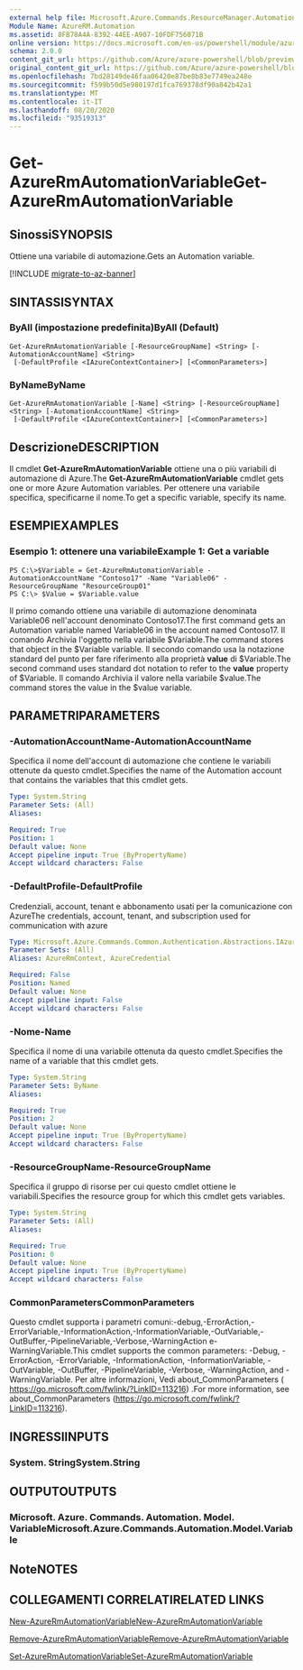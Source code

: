 ```yaml
---
external help file: Microsoft.Azure.Commands.ResourceManager.Automation.dll-Help.xml
Module Name: AzureRM.Automation
ms.assetid: 8FB78A4A-8392-44EE-A907-10FDF756071B
online version: https://docs.microsoft.com/en-us/powershell/module/azurerm.automation/get-azurermautomationvariable
schema: 2.0.0
content_git_url: https://github.com/Azure/azure-powershell/blob/preview/src/ResourceManager/Automation/Commands.Automation/help/Get-AzureRMAutomationVariable.md
original_content_git_url: https://github.com/Azure/azure-powershell/blob/preview/src/ResourceManager/Automation/Commands.Automation/help/Get-AzureRMAutomationVariable.md
ms.openlocfilehash: 7bd28149de46faa06420e87be8b83e7749ea248e
ms.sourcegitcommit: f599b50d5e980197d1fca769378df90a842b42a1
ms.translationtype: MT
ms.contentlocale: it-IT
ms.lasthandoff: 08/20/2020
ms.locfileid: "93519313"
---
```

# <span data-ttu-id="db92c-101">Get-AzureRmAutomationVariable</span><span class="sxs-lookup"><span data-stu-id="db92c-101">Get-AzureRmAutomationVariable</span></span>

## <span data-ttu-id="db92c-102">Sinossi</span><span class="sxs-lookup"><span data-stu-id="db92c-102">SYNOPSIS</span></span>
<span data-ttu-id="db92c-103">Ottiene una variabile di automazione.</span><span class="sxs-lookup"><span data-stu-id="db92c-103">Gets an Automation variable.</span></span>

[!INCLUDE [migrate-to-az-banner](../../includes/migrate-to-az-banner.md)]

## <span data-ttu-id="db92c-104">SINTASSI</span><span class="sxs-lookup"><span data-stu-id="db92c-104">SYNTAX</span></span>

### <span data-ttu-id="db92c-105">ByAll (impostazione predefinita)</span><span class="sxs-lookup"><span data-stu-id="db92c-105">ByAll (Default)</span></span>
```
Get-AzureRmAutomationVariable [-ResourceGroupName] <String> [-AutomationAccountName] <String>
 [-DefaultProfile <IAzureContextContainer>] [<CommonParameters>]
```

### <span data-ttu-id="db92c-106">ByName</span><span class="sxs-lookup"><span data-stu-id="db92c-106">ByName</span></span>
```
Get-AzureRmAutomationVariable [-Name] <String> [-ResourceGroupName] <String> [-AutomationAccountName] <String>
 [-DefaultProfile <IAzureContextContainer>] [<CommonParameters>]
```

## <span data-ttu-id="db92c-107">Descrizione</span><span class="sxs-lookup"><span data-stu-id="db92c-107">DESCRIPTION</span></span>
<span data-ttu-id="db92c-108">Il cmdlet **Get-AzureRmAutomationVariable** ottiene una o più variabili di automazione di Azure.</span><span class="sxs-lookup"><span data-stu-id="db92c-108">The **Get-AzureRmAutomationVariable** cmdlet gets one or more Azure Automation variables.</span></span>
<span data-ttu-id="db92c-109">Per ottenere una variabile specifica, specificarne il nome.</span><span class="sxs-lookup"><span data-stu-id="db92c-109">To get a specific variable, specify its name.</span></span>

## <span data-ttu-id="db92c-110">ESEMPI</span><span class="sxs-lookup"><span data-stu-id="db92c-110">EXAMPLES</span></span>

### <span data-ttu-id="db92c-111">Esempio 1: ottenere una variabile</span><span class="sxs-lookup"><span data-stu-id="db92c-111">Example 1: Get a variable</span></span>
```
PS C:\>$Variable = Get-AzureRmAutomationVariable -AutomationAccountName "Contoso17" -Name "Variable06" -ResourceGroupName "ResourceGroup01"
PS C:\> $Value = $Variable.value
```

<span data-ttu-id="db92c-112">Il primo comando ottiene una variabile di automazione denominata Variable06 nell'account denominato Contoso17.</span><span class="sxs-lookup"><span data-stu-id="db92c-112">The first command gets an Automation variable named Variable06 in the account named Contoso17.</span></span>
<span data-ttu-id="db92c-113">Il comando Archivia l'oggetto nella variabile $Variable.</span><span class="sxs-lookup"><span data-stu-id="db92c-113">The command stores that object in the $Variable variable.</span></span>
<span data-ttu-id="db92c-114">Il secondo comando usa la notazione standard del punto per fare riferimento alla proprietà **value** di $Variable.</span><span class="sxs-lookup"><span data-stu-id="db92c-114">The second command uses standard dot notation to refer to the **value** property of $Variable.</span></span>
<span data-ttu-id="db92c-115">Il comando Archivia il valore nella variabile $value.</span><span class="sxs-lookup"><span data-stu-id="db92c-115">The command stores the value in the $value variable.</span></span>

## <span data-ttu-id="db92c-116">PARAMETRI</span><span class="sxs-lookup"><span data-stu-id="db92c-116">PARAMETERS</span></span>

### <span data-ttu-id="db92c-117">-AutomationAccountName</span><span class="sxs-lookup"><span data-stu-id="db92c-117">-AutomationAccountName</span></span>
<span data-ttu-id="db92c-118">Specifica il nome dell'account di automazione che contiene le variabili ottenute da questo cmdlet.</span><span class="sxs-lookup"><span data-stu-id="db92c-118">Specifies the name of the Automation account that contains the variables that this cmdlet gets.</span></span>

```yaml
Type: System.String
Parameter Sets: (All)
Aliases:

Required: True
Position: 1
Default value: None
Accept pipeline input: True (ByPropertyName)
Accept wildcard characters: False
```

### <span data-ttu-id="db92c-119">-DefaultProfile</span><span class="sxs-lookup"><span data-stu-id="db92c-119">-DefaultProfile</span></span>
<span data-ttu-id="db92c-120">Credenziali, account, tenant e abbonamento usati per la comunicazione con Azure</span><span class="sxs-lookup"><span data-stu-id="db92c-120">The credentials, account, tenant, and subscription used for communication with azure</span></span>

```yaml
Type: Microsoft.Azure.Commands.Common.Authentication.Abstractions.IAzureContextContainer
Parameter Sets: (All)
Aliases: AzureRmContext, AzureCredential

Required: False
Position: Named
Default value: None
Accept pipeline input: False
Accept wildcard characters: False
```

### <span data-ttu-id="db92c-121">-Nome</span><span class="sxs-lookup"><span data-stu-id="db92c-121">-Name</span></span>
<span data-ttu-id="db92c-122">Specifica il nome di una variabile ottenuta da questo cmdlet.</span><span class="sxs-lookup"><span data-stu-id="db92c-122">Specifies the name of a variable that this cmdlet gets.</span></span>

```yaml
Type: System.String
Parameter Sets: ByName
Aliases:

Required: True
Position: 2
Default value: None
Accept pipeline input: True (ByPropertyName)
Accept wildcard characters: False
```

### <span data-ttu-id="db92c-123">-ResourceGroupName</span><span class="sxs-lookup"><span data-stu-id="db92c-123">-ResourceGroupName</span></span>
<span data-ttu-id="db92c-124">Specifica il gruppo di risorse per cui questo cmdlet ottiene le variabili.</span><span class="sxs-lookup"><span data-stu-id="db92c-124">Specifies the resource group for which this cmdlet gets variables.</span></span>

```yaml
Type: System.String
Parameter Sets: (All)
Aliases:

Required: True
Position: 0
Default value: None
Accept pipeline input: True (ByPropertyName)
Accept wildcard characters: False
```

### <span data-ttu-id="db92c-125">CommonParameters</span><span class="sxs-lookup"><span data-stu-id="db92c-125">CommonParameters</span></span>
<span data-ttu-id="db92c-126">Questo cmdlet supporta i parametri comuni:-debug,-ErrorAction,-ErrorVariable,-InformationAction,-InformationVariable,-OutVariable,-OutBuffer,-PipelineVariable,-Verbose,-WarningAction e-WarningVariable.</span><span class="sxs-lookup"><span data-stu-id="db92c-126">This cmdlet supports the common parameters: -Debug, -ErrorAction, -ErrorVariable, -InformationAction, -InformationVariable, -OutVariable, -OutBuffer, -PipelineVariable, -Verbose, -WarningAction, and -WarningVariable.</span></span> <span data-ttu-id="db92c-127">Per altre informazioni, Vedi about_CommonParameters ( https://go.microsoft.com/fwlink/?LinkID=113216) .</span><span class="sxs-lookup"><span data-stu-id="db92c-127">For more information, see about_CommonParameters (https://go.microsoft.com/fwlink/?LinkID=113216).</span></span>

## <span data-ttu-id="db92c-128">INGRESSI</span><span class="sxs-lookup"><span data-stu-id="db92c-128">INPUTS</span></span>

### <span data-ttu-id="db92c-129">System. String</span><span class="sxs-lookup"><span data-stu-id="db92c-129">System.String</span></span>

## <span data-ttu-id="db92c-130">OUTPUT</span><span class="sxs-lookup"><span data-stu-id="db92c-130">OUTPUTS</span></span>

### <span data-ttu-id="db92c-131">Microsoft. Azure. Commands. Automation. Model. Variable</span><span class="sxs-lookup"><span data-stu-id="db92c-131">Microsoft.Azure.Commands.Automation.Model.Variable</span></span>

## <span data-ttu-id="db92c-132">Note</span><span class="sxs-lookup"><span data-stu-id="db92c-132">NOTES</span></span>

## <span data-ttu-id="db92c-133">COLLEGAMENTI CORRELATI</span><span class="sxs-lookup"><span data-stu-id="db92c-133">RELATED LINKS</span></span>

[<span data-ttu-id="db92c-134">New-AzureRmAutomationVariable</span><span class="sxs-lookup"><span data-stu-id="db92c-134">New-AzureRmAutomationVariable</span></span>](./New-AzureRMAutomationVariable.md)

[<span data-ttu-id="db92c-135">Remove-AzureRmAutomationVariable</span><span class="sxs-lookup"><span data-stu-id="db92c-135">Remove-AzureRmAutomationVariable</span></span>](./Remove-AzureRMAutomationVariable.md)

[<span data-ttu-id="db92c-136">Set-AzureRmAutomationVariable</span><span class="sxs-lookup"><span data-stu-id="db92c-136">Set-AzureRmAutomationVariable</span></span>](./Set-AzureRMAutomationVariable.md)


